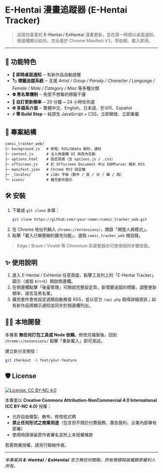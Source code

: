 # E-Hentai 漫畫追蹤器 (E-Hentai Tracker)

> 追蹤你喜愛的 **E-Hentai / ExHentai** 漫畫更新，並在第一時間以桌面通知、側邊欄顯示給你。完全基於 Chrome Manifest V3，零依賴、載入即用。

---

## 🚀 功能特色

- **🔔 即時桌面通知** ─ 有新作品自動提醒
- **🏷️ 標籤追蹤系統** ─ 支援 *Artist / Group / Parody / Character / Language / Female / Male / Category / Misc* 等多種分類
- **⛔ 黑名單機制** ─ 免受不想看的標籤干擾
- **📅 自訂更新頻率** ─ 20 分鐘 ~ 24 小時任你選
- **🌐 多語系介面** ─ 繁體中文、English、日本語、한국어、Español
- **⚡ 零 Build Step** ─ 純原生 JavaScript + CSS，立即開發、立即重載

## 📂 專案結構
```text
comic_tracker_web/
├─ background.js   # 排程、RSS/GData 解析、通知
├─ content.js      # 注入側邊欄 UI 與頁內互動
├─ options.html    # 設定頁面（含 options.js / .css）
├─ offscreen.js    # 於 Offscreen Document 中以 DOMParser 解析 RSS
├─ manifest.json   # Chrome MV3 設定檔
├─ _locales/       # i18n 字串（繁中 / 英 / 日 / 韓 / 西）
└─ icons/          # 擴充套件圖示
```

## 🛠️ 安裝

1. 下載或 `git clone` 本庫：
   ```bash
   git clone https://github.com/<your-name>/comic_tracker_web.git
   ```
2. 在 Chrome 地址列輸入 `chrome://extensions/`，開啟「開發人員模式」。
3. 點擊「載入已解壓縮的擴充功能」，選取 `comic_tracker_web` 根目錄。

> Edge / Brave / Vivaldi 等 Chromium 系瀏覽器亦可使用相同步驟安裝。

## ✨ 使用說明

1. 進入 E-Hentai / ExHentai 任意頁面，點擊工具列上的「E-Hentai Tracker」圖示（或按 `Alt+E`）開啟側邊欄。
2. 在側邊欄點擊「後臺管理」可開啟完整設定頁，新增要追蹤的標籤、調整更新頻率、語言及黑名單。
3. 擴充套件會依設定週期自動檢查 RSS，並以官方 `/api.php` 取得詳細資訊；如有新作品將顯示通知並同步於側邊欄列出。

## 🧑‍💻 本地開發

本專案 **無任何打包工具或 Node 依賴**。修改完檔案後，回到 `chrome://extensions/` 點擊「重新載入」即可測試。

建立新分支開發：
```bash
git checkout -b feat/your-feature
```

## 🛡️ License

[![License: CC BY-NC 4.0](https://img.shields.io/badge/License-CC%20BY--NC%204.0-lightgrey.svg)](https://creativecommons.org/licenses/by-nc/4.0/)

本專案以 **Creative Commons Attribution-NonCommercial 4.0 International (CC BY-NC 4.0)** 授權：

- 允許自由複製、散布、修改程式碼
- **禁止任何形式之商業用途**（包含但不限於付費服務、廣告營利、企業內部專有部署）
- 使用時請保留原作者署名並附上本授權條款

若需商業授權，請另行聯絡作者。

---

*本專案與 𝙀-𝙃𝙚𝙣𝙩𝙖𝙞 / 𝙀𝙭𝙃𝙚𝙣𝙩𝙖𝙞 官方無任何關聯。所有商標與版權歸原權利人所有。* 
